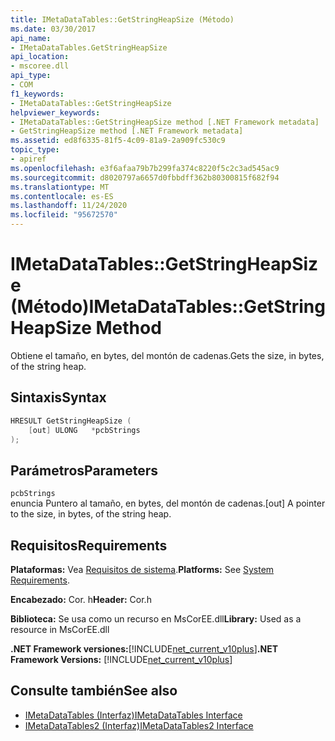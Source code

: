 ```yaml
---
title: IMetaDataTables::GetStringHeapSize (Método)
ms.date: 03/30/2017
api_name:
- IMetaDataTables.GetStringHeapSize
api_location:
- mscoree.dll
api_type:
- COM
f1_keywords:
- IMetaDataTables::GetStringHeapSize
helpviewer_keywords:
- IMetaDataTables::GetStringHeapSize method [.NET Framework metadata]
- GetStringHeapSize method [.NET Framework metadata]
ms.assetid: ed8f6335-81f5-4c09-81a9-2a909fc530c9
topic_type:
- apiref
ms.openlocfilehash: e3f6afaa79b7b299fa374c8220f5c2c3ad545ac9
ms.sourcegitcommit: d8020797a6657d0fbbdff362b80300815f682f94
ms.translationtype: MT
ms.contentlocale: es-ES
ms.lasthandoff: 11/24/2020
ms.locfileid: "95672570"
---
```

# <a name="imetadatatablesgetstringheapsize-method"></a><span data-ttu-id="77262-102">IMetaDataTables::GetStringHeapSize (Método)</span><span class="sxs-lookup"><span data-stu-id="77262-102">IMetaDataTables::GetStringHeapSize Method</span></span>

<span data-ttu-id="77262-103">Obtiene el tamaño, en bytes, del montón de cadenas.</span><span class="sxs-lookup"><span data-stu-id="77262-103">Gets the size, in bytes, of the string heap.</span></span>  
  
## <a name="syntax"></a><span data-ttu-id="77262-104">Sintaxis</span><span class="sxs-lookup"><span data-stu-id="77262-104">Syntax</span></span>  
  
```cpp  
HRESULT GetStringHeapSize (  
    [out] ULONG   *pcbStrings  
);  
```  
  
## <a name="parameters"></a><span data-ttu-id="77262-105">Parámetros</span><span class="sxs-lookup"><span data-stu-id="77262-105">Parameters</span></span>  

 `pcbStrings`  
 <span data-ttu-id="77262-106">enuncia Puntero al tamaño, en bytes, del montón de cadenas.</span><span class="sxs-lookup"><span data-stu-id="77262-106">[out] A pointer to the size, in bytes, of the string heap.</span></span>  
  
## <a name="requirements"></a><span data-ttu-id="77262-107">Requisitos</span><span class="sxs-lookup"><span data-stu-id="77262-107">Requirements</span></span>  

 <span data-ttu-id="77262-108">**Plataformas:** Vea [Requisitos de sistema](../../get-started/system-requirements.md).</span><span class="sxs-lookup"><span data-stu-id="77262-108">**Platforms:** See [System Requirements](../../get-started/system-requirements.md).</span></span>  
  
 <span data-ttu-id="77262-109">**Encabezado:** Cor. h</span><span class="sxs-lookup"><span data-stu-id="77262-109">**Header:** Cor.h</span></span>  
  
 <span data-ttu-id="77262-110">**Biblioteca:** Se usa como un recurso en MsCorEE.dll</span><span class="sxs-lookup"><span data-stu-id="77262-110">**Library:** Used as a resource in MsCorEE.dll</span></span>  
  
 <span data-ttu-id="77262-111">**.NET Framework versiones:**[!INCLUDE[net_current_v10plus](../../../../includes/net-current-v10plus-md.md)]</span><span class="sxs-lookup"><span data-stu-id="77262-111">**.NET Framework Versions:** [!INCLUDE[net_current_v10plus](../../../../includes/net-current-v10plus-md.md)]</span></span>  
  
## <a name="see-also"></a><span data-ttu-id="77262-112">Consulte también</span><span class="sxs-lookup"><span data-stu-id="77262-112">See also</span></span>

- [<span data-ttu-id="77262-113">IMetaDataTables (Interfaz)</span><span class="sxs-lookup"><span data-stu-id="77262-113">IMetaDataTables Interface</span></span>](imetadatatables-interface.md)
- [<span data-ttu-id="77262-114">IMetaDataTables2 (Interfaz)</span><span class="sxs-lookup"><span data-stu-id="77262-114">IMetaDataTables2 Interface</span></span>](imetadatatables2-interface.md)
